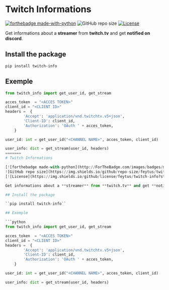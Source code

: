 # Twitch Informations

[![forthebadge made-with-python](http://ForTheBadge.com/images/badges/made-with-python.svg)](https://www.python.org/)
![GitHub repo size](https://img.shields.io/github/repo-size/feytus/twitch-info?style=for-the-badge&logo=appveyor)
[![License](https://img.shields.io/github/license/feytus/twitch-info?style=for-the-badge)](https://github.com/feytus/twitch-info/blob/master/LICENSE)

Get informations about a **streamer** from **twitch.tv** and get **notified on discord**.

## Install the package

``pip install twitch-info``

## Exemple

```python
from twitch_info import get_user_id, get_stream

acces_token  = "<ACCES TOKEN>"
client_id = "<CLIENT ID>"
headers =  {
        'Accept': 'application/vnd.twitchtv.v5+json',
        'Client-ID': client_id,
        'Authorization': 'OAuth ' + acces_token,
    }

user_id: int = get_user_id("<CHANNEL NAME>", acces_token, client_id)

user_info: dict = get_stream(user_id, headers)
=======
# Twitch Informations

[![forthebadge made-with-python](http://ForTheBadge.com/images/badges/made-with-python.svg)](https://www.python.org/)
![GitHub repo size](https://img.shields.io/github/repo-size/feytus/twitch-info?style=for-the-badge&logo=appveyor)
[![License](https://img.shields.io/github/license/feytus/twitch-info?style=for-the-badge)](https://github.com/feytus/twitch-info/blob/master/LICENSE)

Get informations about a **streamer** from **twitch.tv** and get **notified on discord**.

## Install the package

``pip install twitch-info``

## Exemple

```python
from twitch_info import get_user_id, get_stream

acces_token  = "<ACCES TOKEN>"
client_id = "<CLIENT ID>"
headers =  {
        'Accept': 'application/vnd.twitchtv.v5+json',
        'Client-ID': client_id,
        'Authorization': 'OAuth ' + acces_token,
    }

user_id: int = get_user_id("<CHANNEL NAME>", acces_token, client_id)

user_info: dict = get_stream(user_id, headers)
```